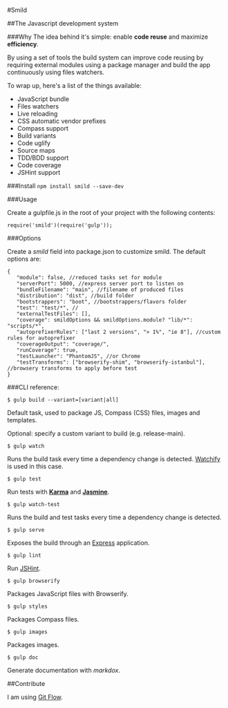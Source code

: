 #Smild

##The Javascript development system

###Why
The idea behind it's simple: enable **code reuse** and maximize **efficiency**.

By using a set of tools the build system can improve code reusing by requiring external modules using a package manager and build the app continuously using files watchers.

To wrap up, here's a list of the things available:

* JavaScript bundle
* Files watchers
* Live reloading
* CSS automatic vendor prefixes
* Compass support
* Build variants
* Code uglify
* Source maps
* TDD/BDD support
* Code coverage
* JSHint support

###Install
`npm install smild --save-dev`

###Usage

Create a gulpfile.js in the root of your project with the following contents:

`require('smild')(require('gulp'));`

###Options

Create a _smild_ field into package.json to customize smild. The default options are:

    {
  	   "module": false, //reduced tasks set for module
       "serverPort": 5000, //express server port to listen on
       "bundleFilename": "main", //filename of produced files
       "distribution": "dist", //build folder
       "bootstrappers": "boot", //bootstrappers/flavors folder
       "test": "test/*", //
       "externalTestFiles": [],
       "coverage": smildOptions && smildOptions.module? "lib/*": "scripts/*",
       "autoprefixerRules": ["last 2 versions", "> 1%", "ie 8"], //custom rules for autoprefixer
       "coverageOutput": "coverage/",
       "runCoverage": true,
       "testLauncher": "PhantomJS", //or Chrome
       "testTransforms": ["browserify-shim", "browserify-istanbul"], //browsery transforms to apply before test
    }

###CLI reference:

`$ gulp build --variant=[variant|all]`

Default task, used to package JS, Compass (CSS) files, images and templates.

Optional: specify a custom variant to build (e.g. release-main).

`$ gulp watch`

Runs the build task every time a dependency change is detected. [Watchify](https://github.com/substack/watchify) is used in this case.

`$ gulp test`

Run tests with **[Karma](https://github.com/karma-runner/karma)** and **[Jasmine](http://jasmine.github.io/2.0/introduction.html)**.

`$ gulp watch-test`

Runs the build and test tasks every time a dependency change is detected.

`$ gulp serve`

Exposes the build through an [Express](http://expressjs.com/) application.

`$ gulp lint`

Run [JSHint](http://www.jshint.com/).

`$ gulp browserify`

Packages JavaScript files with Browserify.

`$ gulp styles`

Packages Compass files.

`$ gulp images`

Packages images.

`$ gulp doc`

Generate documentation with *markdox*.

##Contribute

I am using [Git Flow](https://github.com/nvie/gitflow).